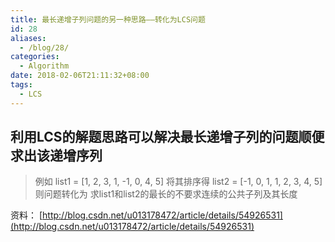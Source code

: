 ```yaml
---
title: 最长递增子列问题的另一种思路——转化为LCS问题
id: 28
aliases:
  - /blog/28/
categories:
  - Algorithm
date: 2018-02-06T21:11:32+08:00
tags:
  - LCS
---
```


## 利用LCS的解题思路可以解决最长递增子列的问题顺便求出该递增序列


> 例如
> list1 = [1, 2, 3, 1, -1, 0, 4, 5]
> 将其排序得
> list2 = [-1, 0, 1, 1, 2, 3, 4, 5]
> 则问题转化为
> 求list1和list2的最长的不要求连续的公共子列及其长度

资料：
[http://blog.csdn.net/u013178472/article/details/54926531](http://blog.csdn.net/u013178472/article/details/54926531)
